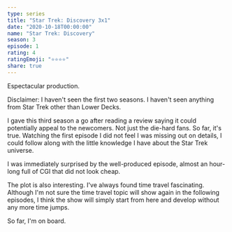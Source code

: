 ```yaml
---
type: series
title: "Star Trek: Discovery 3x1"
date: "2020-10-18T00:00:00"
name: "Star Trek: Discovery"
season: 3
episode: 1
rating: 4
ratingEmoji: "⭐️⭐️⭐️⭐️"
share: true
---
```


Espectacular production.

Disclaimer: I haven't seen the first two seasons. I haven't seen anything from Star Trek other than Lower Decks.

I gave this third season a go after reading a review saying it could potentially appeal to the newcomers. Not just the die-hard fans. So far, it's true. Watching the first episode I did not feel I was missing out on details, I could follow along with the little knowledge I have about the Star Trek universe.

I was immediately surprised by the well-produced episode, almost an hour-long full of CGI that did not look cheap.

The plot is also interesting. I've always found time travel fascinating. Although I'm not sure the time travel topic will show again in the following episodes, I think the show will simply start from here and develop without any more time jumps.

So far, I'm on board.

